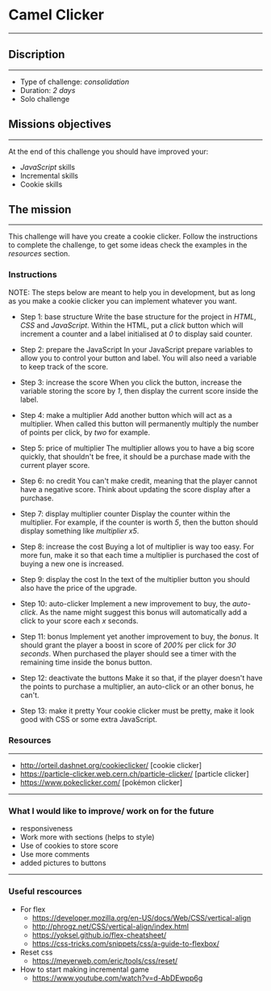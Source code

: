 # Camel Clicker 

---
## Discription

---

* Type of challenge: *consolidation* 
* Duration: *2 days* 
* Solo challenge

## Missions objectives

---

At the end of this challenge you should have improved your:

* *JavaScript* skills
* Incremental skills
* Cookie skills


## The mission

---

This challenge will have you create a cookie clicker.
Follow the instructions to complete the challenge, to get some ideas check the
examples in the _resources_ section.

### Instructions

NOTE: The steps below are meant to help you in development, but as long as you
make a cookie clicker you can implement whatever you want.

* Step 1: base structure
Write the base structure for the project in *HTML*, *CSS* and *JavaScript*.
Within the HTML, put a _click_ button which will increment a counter and a label
initialised at _0_ to display said counter.

* Step 2: prepare the JavaScript
In your JavaScript prepare variables to allow you to control your button and
label. You will also need a variable to keep track of the score.

* Step 3: increase the score
When you click the button, increase the variable storing the score by _1_, then
display the current score inside the label.

* Step 4: make a multiplier
Add another button which will act as a multiplier. When called this button will
permanently multiply the number of points per click, by _two_ for example.

* Step 5: price of multiplier
The multiplier allows you to have a big score quickly, that shouldn't be free,
it should be a purchase made with the current player score.

* Step 6: no credit
You can't make credit, meaning that the player cannot have a negative score.
Think about updating the score display after a purchase.

* Step 7: display multiplier counter
Display the counter within the multiplier. For example, if the counter is worth
_5_, then the button should display something like _multiplier x5_.

* Step 8: increase the cost
Buying a lot of multiplier is way too easy. For more fun, make it so that each
time a multiplier is purchased the cost of buying a new one is increased.

* Step 9: display the cost
In the text of the multiplier button you should also have the price of the
upgrade.

* Step 10: auto-clicker
Implement a new improvement to buy, the _auto-click_. As the name might suggest
this bonus will automatically add a click to your score each _x_ seconds.

* Step 11: bonus
Implement yet another improvement to buy, the _bonus_. It should grant the
player a boost in score of _200%_ per click for _30 seconds_. When purchased the
player should see a timer with the remaining time inside the bonus button.

* Step 12: deactivate the buttons
Make it so that, if the player doesn't have the points to purchase a multiplier,
an auto-click or an other bonus, he can't.

* Step 13: make it pretty
Your cookie clicker must be pretty, make it look good with CSS or some extra
JavaScript.

### Resources

---

* http://orteil.dashnet.org/cookieclicker/ [cookie clicker]
* https://particle-clicker.web.cern.ch/particle-clicker/ [particle clicker]
* https://www.pokeclicker.com/ [pokémon clicker]

---
### What I would like to improve/ work on for the future
* responsiveness
* Work more with sections (helps to style)
* Use of cookies to store score
* Use more comments 
* added pictures to buttons
---
### Useful rescources
* For flex
  * https://developer.mozilla.org/en-US/docs/Web/CSS/vertical-align
  * http://phrogz.net/CSS/vertical-align/index.html
  * https://yoksel.github.io/flex-cheatsheet/
  * https://css-tricks.com/snippets/css/a-guide-to-flexbox/
* Reset css
  * https://meyerweb.com/eric/tools/css/reset/
* How to start making incremental game
  * https://www.youtube.com/watch?v=d-AbDEwpp6g